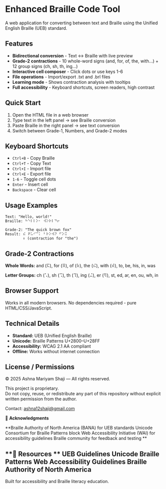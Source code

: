 # Enhanced Braille Code Tool

A web application for converting between text and Braille using the Unified English Braille (UEB) standard.

## Features

- **Bidirectional conversion** - Text ↔ Braille with live preview
- **Grade-2 contractions** - 10 whole-word signs (and, for, of, the, with...) + 12 group signs (ch, sh, th, ing...)
- **Interactive cell composer** - Click dots or use keys 1-6
- **File operations** - Import/export .txt and .brl files
- **Learning mode** - Shows contraction analysis with tooltips
- **Full accessibility** - Keyboard shortcuts, screen readers, high contrast

## Quick Start

1. Open the HTML file in a web browser
2. Type text in the left panel → see Braille conversion
3. Paste Braille in the right panel → see text conversion
4. Switch between Grade-1, Numbers, and Grade-2 modes

## Keyboard Shortcuts

- `Ctrl+B` - Copy Braille
- `Ctrl+T` - Copy Text  
- `Ctrl+I` - Import file
- `Ctrl+E` - Export file
- `1-6` - Toggle cell dots
- `Enter` - Insert cell
- `Backspace` - Clear cell

## Usage Examples

```
Text: "Hello, world!"
Braille: ⠓⠑⠇⠇⠕⠂ ⠺⠕⠗⠇⠙⠖

Grade-2: "The quick brown fox"
Result: ⠮ ⠟⠥⠊⠉⠅ ⠃⠗⠕⠺⠝ ⠋⠕⠭
        ↑ (contraction for "the")
```

## Grade-2 Contractions

**Whole Words:** and (⠯), for (⠿), of (⠷), the (⠮), with (⠾), to, be, his, in, was

**Letter Groups:** ch (⠡), sh (⠩), th (⠹), ing (⠬), er (⠻), st, ed, ar, en, ou, wh, in

## Browser Support

Works in all modern browsers. No dependencies required - pure HTML/CSS/JavaScript.

## Technical Details

- **Standard:** UEB (Unified English Braille)
- **Unicode:** Braille Patterns U+2800–U+28FF  
- **Accessibility:** WCAG 2.1 AA compliant
- **Offline:** Works without internet connection

## License / Permissions

© 2025 Ashna Mariyam Shaji — All rights reserved.

This project is proprietary.  
Do not copy, reuse, or redistribute any part of this repository without explicit written permission from the author.  

Contact: ashna12shaji@gmail.com

🌟 **Acknowledgments**

**Braille Authority of North America (BANA) for UEB standards
Unicode Consortium for Braille Patterns block
Web Accessibility Initiative (WAI) for accessibility guidelines
Braille community for feedback and testing
**

**🔗 Resources
**
UEB Guidelines
Unicode Braille Patterns
Web Accessibility Guidelines
Braille Authority of North America
---

Built for accessibility and Braille literacy education.
